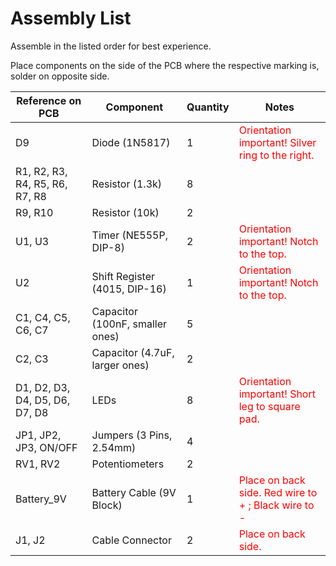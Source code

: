 # Assembly List

Assemble in the listed order for best experience.

Place components on the side of the PCB where the respective marking is, solder on opposite side.

| Reference on PCB               | Component                       | Quantity | Notes                                                                              |
| ------------------------------ | ------------------------------- | -------- | ---------------------------------------------------------------------------------- |
| D9                             | Diode (1N5817)                  | 1        | <span style="color:red">Orientation important! Silver ring to the right.</span>    |
| R1, R2, R3, R4, R5, R6, R7, R8 | Resistor (1.3k)                 | 8        |                                                                                    |
| R9, R10                        | Resistor (10k)                  | 2        |                                                                                    |
| U1, U3                         | Timer (NE555P, DIP-8)           | 2        | <span style="color:red">Orientation important! Notch to the top.</span>            |
| U2                             | Shift Register (4015, DIP-16)   | 1        | <span style="color:red">Orientation important! Notch to the top.</span>            |
| C1, C4, C5, C6, C7             | Capacitor (100nF, smaller ones) | 5        |                                                                                    |
| C2, C3                         | Capacitor (4.7uF, larger ones)  | 2        |                                                                                    |
| D1, D2, D3, D4, D5, D6, D7, D8 | LEDs                            | 8        | <span style="color:red">Orientation important! Short leg to square pad.</span>     |
| JP1, JP2, JP3, ON/OFF          | Jumpers (3 Pins, 2.54mm)        | 4        |                                                                                    |
| RV1, RV2                       | Potentiometers                  | 2        |                                                                                    |
| Battery_9V                     | Battery Cable (9V Block)        | 1        | <span style="color:red">Place on back side. Red wire to + ; Black wire to -</span> |
| J1, J2                         | Cable Connector                 | 2        | <span style="color:red">Place on back side.</span>                                 |
